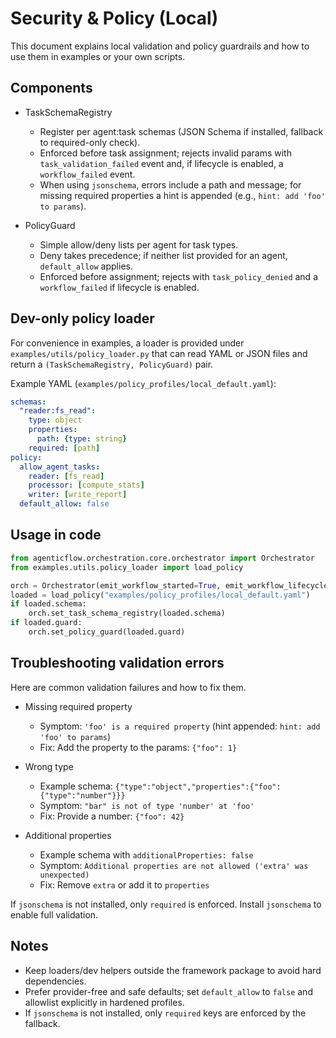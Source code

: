 # Security & Policy (Local)

This document explains local validation and policy guardrails and how to use them in examples or your own scripts.

## Components

- TaskSchemaRegistry
  - Register per agent:task schemas (JSON Schema if installed, fallback to required-only check).
  - Enforced before task assignment; rejects invalid params with `task_validation_failed` event and, if lifecycle is enabled, a `workflow_failed` event.
  - When using `jsonschema`, errors include a path and message; for missing required properties a hint is appended (e.g., `hint: add 'foo' to params`).

- PolicyGuard
  - Simple allow/deny lists per agent for task types.
  - Deny takes precedence; if neither list provided for an agent, `default_allow` applies.
  - Enforced before assignment; rejects with `task_policy_denied` and a `workflow_failed` if lifecycle is enabled.

## Dev-only policy loader

For convenience in examples, a loader is provided under `examples/utils/policy_loader.py` that can read YAML or JSON files and return a `(TaskSchemaRegistry, PolicyGuard)` pair.

Example YAML (`examples/policy_profiles/local_default.yaml`):

```yaml
schemas:
  "reader:fs_read":
    type: object
    properties:
      path: {type: string}
    required: [path]
policy:
  allow_agent_tasks:
    reader: [fs_read]
    processor: [compute_stats]
    writer: [write_report]
  default_allow: false
```

## Usage in code

```python
from agenticflow.orchestration.core.orchestrator import Orchestrator
from examples.utils.policy_loader import load_policy

orch = Orchestrator(emit_workflow_started=True, emit_workflow_lifecycle=True)
loaded = load_policy("examples/policy_profiles/local_default.yaml")
if loaded.schema:
    orch.set_task_schema_registry(loaded.schema)
if loaded.guard:
    orch.set_policy_guard(loaded.guard)
```

## Troubleshooting validation errors

Here are common validation failures and how to fix them.

- Missing required property
  - Symptom: `'foo' is a required property` (hint appended: `hint: add 'foo' to params`)
  - Fix: Add the property to the params: `{"foo": 1}`

- Wrong type
  - Example schema: `{"type":"object","properties":{"foo":{"type":"number"}}}`
  - Symptom: `"bar" is not of type 'number' at 'foo'`
  - Fix: Provide a number: `{"foo": 42}`

- Additional properties
  - Example schema with `additionalProperties: false`
  - Symptom: `Additional properties are not allowed ('extra' was unexpected)`
  - Fix: Remove `extra` or add it to `properties`

If `jsonschema` is not installed, only `required` is enforced. Install `jsonschema` to enable full validation.

## Notes
- Keep loaders/dev helpers outside the framework package to avoid hard dependencies.
- Prefer provider-free and safe defaults; set `default_allow` to `false` and allowlist explicitly in hardened profiles.
- If `jsonschema` is not installed, only `required` keys are enforced by the fallback.
